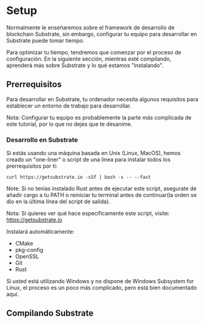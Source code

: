 # Setup
Normalmente le enseñaremos sobre el framework de desarrollo de blockchain Substrate, sin embargo, configurar tu equipo para desarrollar en Substrate puede tomar tiempo.

Para optimizar tu tiempo, tendremos que comenzar por el proceso de configuración. En la siguiente sección, mientras esté compilando, aprenderá más sobre Substrate y lo qué estamos "instalando".

## Prerrequisitos

Para desarrollar en Substrate, tu ordenador necesita algunos requisitos para establecer un entorno de trabajo para desarrollar.

Nota: Configurar tu equipo es probablemente la parte más complicada de este tutorial, por lo que no dejes que te desanime.

### Desarrollo en Substrate

Si estás usando una máquina basada en Unix (Linux, MacOS), hemos creado un "one-liner" o script de una línea para instalar todos los prerrequisitos por ti:

`curl https://getsubstrate.io -sSf | bash -s -- --fast` 

Note: Si no tenías instalado Rust antes de ejecutar este script, asegurate de añadir cargo a tu PATH o reiniciar tu terminal antes de continuar(la orden se dio en la última línea del script de salida).

Nota: Si quieres ver qué hace específicamente este script, visite: https://getsubstrate.io

Instalará automáticamente:

- CMake
- pkg-config
- OpenSSL
- Git
- Rust

Si usted está utilizando Windows y no dispone de Windows Subsystem for Linux, el proceso es un poco más complicado, pero está bien documentado aquí.

## Compilando Substrate

